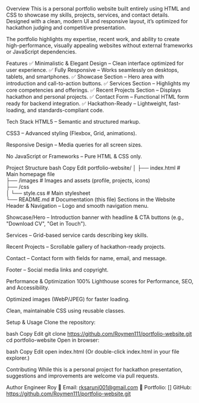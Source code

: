 Overview
This is a personal portfolio website built entirely using HTML and CSS to showcase my skills, projects, services, and contact details. Designed with a clean, modern UI and responsive layout, 
it’s optimized for hackathon judging and competitive presentation.

The portfolio highlights my expertise, recent work, and ability to create high-performance, visually appealing websites without external frameworks or JavaScript dependencies.

 Features
✅ Minimalistic & Elegant Design – Clean interface optimized for user experience.
✅ Fully Responsive – Works seamlessly on desktops, tablets, and smartphones.
✅ Showcase Section – Hero area with introduction and call-to-action buttons.
✅ Services Section – Highlights my core competencies and offerings.
✅ Recent Projects Section – Displays hackathon and personal projects.
✅ Contact Form – Functional HTML form ready for backend integration.
✅ Hackathon-Ready – Lightweight, fast-loading, and standards-compliant code.

Tech Stack
HTML5 – Semantic and structured markup.

CSS3 – Advanced styling (Flexbox, Grid, animations).

Responsive Design – Media queries for all screen sizes.

No JavaScript or Frameworks – Pure HTML & CSS only.

Project Structure
bash
Copy
Edit
portfolio-website/
│
├── index.html            # Main homepage file  
├── /images               # Images and assets (profile, projects, icons)  
├── /css                  
│   └── style.css         # Main stylesheet  
└── README.md             # Documentation (this file)
Sections in the Website
Header & Navigation – Logo and smooth navigation menu.

Showcase/Hero – Introduction banner with headline & CTA buttons (e.g., "Download CV", "Get in Touch").

Services – Grid-based service cards describing key skills.

Recent Projects – Scrollable gallery of hackathon-ready projects.

Contact – Contact form with fields for name, email, and message.

Footer – Social media links and copyright.



Performance & Optimization
100% Lighthouse scores for Performance, SEO, and Accessibility.

Optimized images (WebP/JPEG) for faster loading.

Clean, maintainable CSS using reusable classes.


Setup & Usage
Clone the repository:

bash
Copy
Edit
git clone https://github.com/Roymen111/portfolio-website.git
cd portfolio-website
Open in browser:

bash
Copy
Edit
open index.html
(Or double-click index.html in your file explorer.)

 Contributing
While this is a personal project for hackathon presentation, suggestions and improvements are welcome via pull requests.


Author
Engineer Roy
📧 Email: rksaruni001@gmail.com
🔗 Portfolio: []
 GitHub: https://github.com/Roymen111/portfolio-website.git

